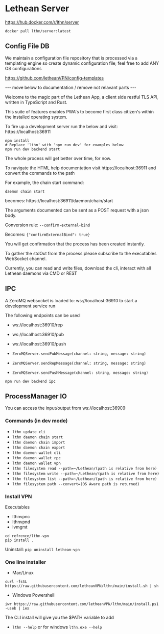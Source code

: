 # Lethean Server

https://hub.docker.com/r/lthn/server

`docker pull lthn/server:latest`


## Config File DB

We maintain a configuration file repository that is processed via a templating engine so create dynamic configuration file; feel free to add ANY OS configurations

https://github.com/letheanVPN/config-templates

--- move below to documentation / remove not relavant parts ---

Welcome to the magic part of the Lethean App, a client side restful TLS API, written in TypeScript and Rust.

This suite of features enables PWA's to become first class citizen's within the installed operating system.

To fire up a development server run the below and visit: https://localhost:36911

```shell
npm install
# Replace 'lthn' with 'npm run dev' for examples below
npm run dev backend start
```

The whole process will get better over time, for now.

To navigate the HTML help documentation visit https://localhost:36911 and convert the commands to the path 

For example, the chain start command: 

`daemon chain start`

becomes: https://localhost:36911/daemon/chain/start

The arguments documented can be sent as a POST request with a json body.

Conversion rule: `--confirm-external-bind` 

Becomes: `{"confirmExternalBind": true}`

You will get confirmation that the process has been created instantly.

To gather the stdOut from the process please subscribe to the executables WebSocket channel.

Currently, you can read and write files, download the cli, interact with all Lethean daemons via CMD or REST

## IPC

A ZeroMQ websocket is loaded to:  ws://localhost:36910 to start a development service run

The following endpoints can be used

- ws://localhost:36910/rep
- ws://localhost:36910/pub
- ws://localhost:36910/push

- `ZeroMQServer.sendPubMessage(channel: string, message: string)`
- `ZeroMQServer.sendRepMessage(channel: string, message: string)`
- `ZeroMQServer.sendPushMessage(channel: string, message: string)`

```shell
npm run dev backend ipc
```

## ProcessManager IO

You can access the input/output from ws://localhost:36909

### Commands (in dev mode)

- `lthn update cli`
- `lthn daemon chain start`
- `lthn daemon chain import`
- `lthn daemon chain export`
- `lthn daemon wallet cli`
- `lthn daemon wallet rpc`
- `lthn daemon wallet vpn`
- `lthn filesystem read --path=~/Lethean/(path is relative from here)`
- `lthn filesystem write --path=~/Lethean/(path is relative from here)`
- `lthn filesystem list --path=~/Lethean/(path is relative from here)`
- `lthn filesystem path --convert=(OS Aware path is returned)`

### Install VPN

Executables

- lthnvpnc
- lthnvpnd
- lvmgmt
```shell
cd refrence/lthn-vpn
pip install .
```

Uninstall:  `pip uninstall lethean-vpn`

### One line installer
* Mac/Linux

```shell
curl -fsSL https://raw.githubusercontent.com/letheanVPN/lthn/main/install.sh | sh
```

* Windows Powershell

```shell
iwr https://raw.githubusercontent.com/letheanVPN/lthn/main/install.ps1 -useb | iex
```

The CLI install will give you the $PATH variable to add

- `lthn --help` or for windows `lthn.exe --help`
